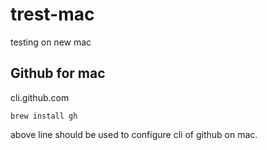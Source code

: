 # trest-mac
testing on new mac 
## Github for mac

cli.github.com 

```
brew install gh
```
above line should be used to configure cli of github on mac. 



